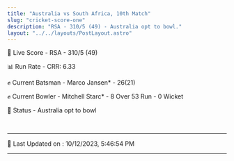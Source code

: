 ```yaml
---
title: "Australia vs South Africa, 10th Match"
slug: "cricket-score-one"
description: "RSA - 310/5 (49) - Australia opt to bowl."
layout: "../../layouts/PostLayout.astro"
---
```


🔴 Live Score - RSA - 310/5 (49)  

📊 Run Rate - CRR: 6.33  

✊ Current Batsman - Marco Jansen* - 26(21)  

✊ Current Bowler - Mitchell Starc* - 8 Over 53 Run - 0 Wicket  

📑 Status - Australia opt to bowl

<br />

***

📝 Last Updated on : 10/12/2023, 5:46:54 PM

***

